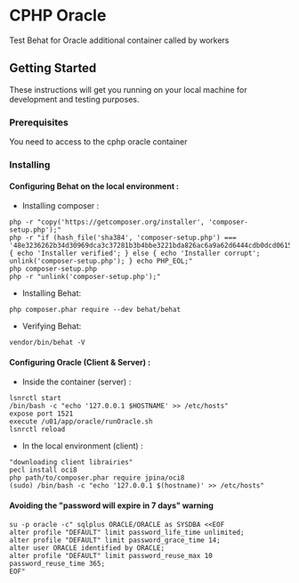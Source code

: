 # CPHP Oracle

Test Behat for Oracle additional container called by workers 

## Getting Started

These instructions will get you running on your local machine for development and testing purposes. 

### Prerequisites

You need to access to the cphp oracle container
 
### Installing

#### Configuring Behat on the local environment :
* Installing composer :
```
php -r "copy('https://getcomposer.org/installer', 'composer-setup.php');"
php -r "if (hash_file('sha384', 'composer-setup.php') === '48e3236262b34d30969dca3c37281b3b4bbe3221bda826ac6a9a62d6444cdb0dcd0615698a5cbe587c3f0fe57a54d8f5') { echo 'Installer verified'; } else { echo 'Installer corrupt'; unlink('composer-setup.php'); } echo PHP_EOL;"
php composer-setup.php
php -r "unlink('composer-setup.php');"
```
* Installing Behat:
```
php composer.phar require --dev behat/behat
```
* Verifying Behat:
```
vendor/bin/behat -V
```

#### Configuring Oracle (Client & Server) :

* Inside the container (server) :
```
lsnrctl start
/bin/bash -c "echo '127.0.0.1 $HOSTNAME' >> /etc/hosts"
expose port 1521
execute /u01/app/oracle/runOracle.sh
lsnrctl reload
```

* In the local environment (client) :
```
"downloading client librairies"
pecl install oci8
php path/to/composer.phar require jpina/oci8
(sudo) /bin/bash -c "echo '127.0.0.1 $(hostname)' >> /etc/hosts"
```

#### Avoiding the "password will expire in 7 days" warning
```
su -p oracle -c" sqlplus ORACLE/ORACLE as SYSDBA <<EOF
alter profile "DEFAULT" limit password_life_time unlimited;
alter profile "DEFAULT" limit password_grace_time 14;
alter user ORACLE identified by ORACLE;
alter profile "DEFAULT" limit password_reuse_max 10 password_reuse_time 365;
EOF"
